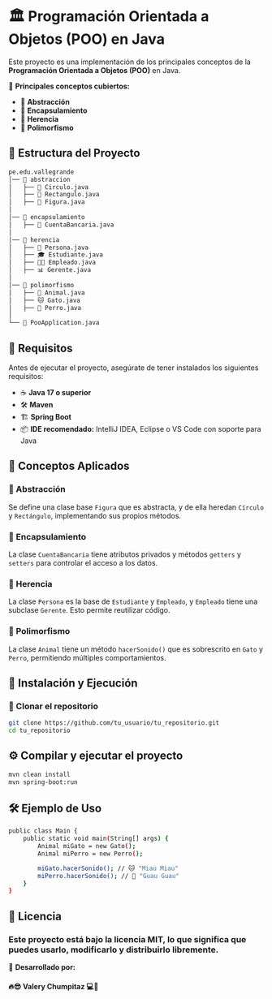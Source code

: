 # 🏛️ Programación Orientada a Objetos (POO) en Java  

Este proyecto es una implementación de los principales conceptos de la **Programación Orientada a Objetos (POO)** en Java.  

📌 **Principales conceptos cubiertos:**  
- 🔹 **Abstracción**  
- 🔹 **Encapsulamiento**  
- 🔹 **Herencia**  
- 🔹 **Polimorfismo**  

## 📂 Estructura del Proyecto

```bash
pe.edu.vallegrande
│── 📂 abstraccion 
│   ├── 🔵 Circulo.java 
│   ├── 🔳 Rectangulo.java
│   ├── 📐 Figura.java 
│
│── 📂 encapsulamiento 
│   ├── 🏦 CuentaBancaria.java 
│
│── 📂 herencia 
│   ├── 🧑 Persona.java 
│   ├── 🎓 Estudiante.java
│   ├── 👨‍💼 Empleado.java
│   ├── 📊 Gerente.java 
│
│── 📂 polimorfismo 
│   ├── 🐾 Animal.java 
│   ├── 🐱 Gato.java 
│   ├── 🐶 Perro.java 
│
└── 🚀 PooApplication.java

```

## 📌 Requisitos  

Antes de ejecutar el proyecto, asegúrate de tener instalados los siguientes requisitos:  

- ☕ **Java 17 o superior**  
- 🛠 **Maven**  
- 🏗 **Spring Boot**  
- 📦 **IDE recomendado:** IntelliJ IDEA, Eclipse o VS Code con soporte para Java
  
## 📖 Conceptos Aplicados  

### 🔹 Abstracción  
Se define una clase base `Figura` que es abstracta, y de ella heredan `Círculo` y `Rectángulo`, implementando sus propios métodos.  

### 🔹 Encapsulamiento  
La clase `CuentaBancaria` tiene atributos privados y métodos `getters` y `setters` para controlar el acceso a los datos.  

### 🔹 Herencia  
La clase `Persona` es la base de `Estudiante` y `Empleado`, y `Empleado` tiene una subclase `Gerente`. Esto permite reutilizar código.  

### 🔹 Polimorfismo  
La clase `Animal` tiene un método `hacerSonido()` que es sobrescrito en `Gato` y `Perro`, permitiendo múltiples comportamientos.

## 🚀 Instalación y Ejecución  

### 🔽 Clonar el repositorio  
```sh
git clone https://github.com/tu_usuario/tu_repositorio.git
cd tu_repositorio

```
## ⚙️ Compilar y ejecutar el proyecto
```sh
mvn clean install
mvn spring-boot:run
```
## 🛠 Ejemplo de Uso

```sh
public class Main {
    public static void main(String[] args) {
        Animal miGato = new Gato();
        Animal miPerro = new Perro();

        miGato.hacerSonido(); // 🐱 "Miau Miau"
        miPerro.hacerSonido(); // 🐶 "Guau Guau"
    }
}
```
## 📜 Licencia
### Este proyecto está bajo la licencia MIT, lo que significa que puedes usarlo, modificarlo y distribuirlo libremente.

📌 **Desarrollado por:**  
#### 🔥😎 **Valery Chumpitaz** 💻🚀  
 





